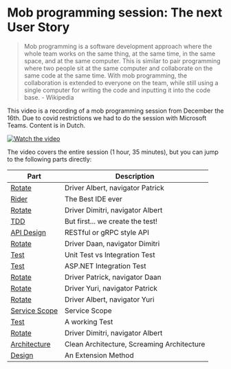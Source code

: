 # Mob programming session: The next User Story

> Mob programming is a software development approach where the whole team works on the same thing, at the same time, in the same space, and at the same computer. This is similar to pair programming where two people sit at the same computer and collaborate on the same code at the same time. With mob programming, the collaboration is extended to everyone on the team, while still using a single computer for writing the code and inputting it into the code base. - Wikipedia

This video is a recording of a mob programming session from December the 16th. Due to covid restrictions we had to do the session with Microsoft Teams. Content is in Dutch.

[![Watch the video](https://img.youtube.com/vi/0qnNhFEDoHI/default.jpg)](https://www.youtube.com/watch?v=0qnNhFEDoHI)

The video covers the entire session (1 hour, 35 minutes), but you can jump to the following parts directly:

| Part                                                     | Description                            |
| -------------------------------------------------------- | -------------------------------------- |
| [Rotate](https://youtu.be/0qnNhFEDoHI?t=30)              | Driver Albert, navigator Patrick |
| [Rider](https://youtu.be/0qnNhFEDoHI?t=90)               | The Best IDE ever |
| [Rotate](https://youtu.be/0qnNhFEDoHI?t=570)             | Driver Dimitri, navigator Albert |
| [TDD](https://youtu.be/0qnNhFEDoHI?t=600)                | But first... we create the test! |
| [API Design](https://youtu.be/0qnNhFEDoHI?t=975)         | RESTful or gRPC style API |
| [Rotate](https://youtu.be/0qnNhFEDoHI?t=1200)            | Driver Daan, navigator Dimitri |
| [Test](https://youtu.be/0qnNhFEDoHI?t=1260)              | Unit Test vs Integration Test |
| [Test](https://youtu.be/0qnNhFEDoHI?t=1560)              | ASP.NET Integration Test |
| [Rotate](https://youtu.be/0qnNhFEDoHI?t=2274)            | Driver Patrick, navigator Daan |
| [Rotate](https://youtu.be/0qnNhFEDoHI?t=3060)            | Driver Yuri, navigator Patrick |
| [Rotate](https://youtu.be/0qnNhFEDoHI?t=3620)            | Driver Albert, navigator Yuri |
| [Service Scope](https://youtu.be/0qnNhFEDoHI?t=3780)     | Service Scope |
| [Test](https://youtu.be/0qnNhFEDoHI?t=4260)              | A working Test |
| [Rotate](https://youtu.be/0qnNhFEDoHI?t=4320)            | Driver Dimitri, navigator Albert |
| [Architecture](https://youtu.be/0qnNhFEDoHI?t=4480)      | Clean Architecture, Screaming Architecture |
| [Design](https://youtu.be/0qnNhFEDoHI?t=5700)            | An Extension Method |




